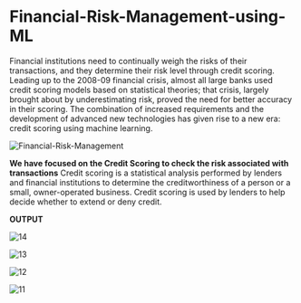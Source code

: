 # Financial-Risk-Management-using-ML
Financial institutions need to continually weigh the risks of their transactions, and they determine their risk level through credit scoring. Leading up to the 2008-09 financial crisis, almost all large banks used credit scoring models based on statistical theories; that crisis, largely brought about by underestimating risk, proved the need for better accuracy in their scoring. The combination of increased requirements and the development of advanced new technologies has given rise to a new era: credit scoring using machine learning.

![Financial-Risk-Management](https://user-images.githubusercontent.com/79392789/131216308-e0496626-9d35-41f8-8d19-55404a0a2a88.jpg)

**We have focused on the Credit Scoring to check the risk associated with transactions**
Credit scoring is a statistical analysis performed by lenders and financial institutions to determine the creditworthiness of a person or a small, owner-operated business. Credit scoring is used by lenders to help decide whether to extend or deny credit.






**OUTPUT**

![14](https://user-images.githubusercontent.com/79392789/131216466-1f767807-a464-45a4-9246-177859482a07.PNG)

![13](https://user-images.githubusercontent.com/79392789/131216470-18793208-1aee-4a33-b8c4-dcc87a270331.PNG)

![12](https://user-images.githubusercontent.com/79392789/131216473-369dfe5f-dab4-4e0c-b86b-fd7bb2325bbf.PNG)

![11](https://user-images.githubusercontent.com/79392789/131216475-6da290a4-6f8c-4685-ad7d-d36bbe5b8042.PNG)
